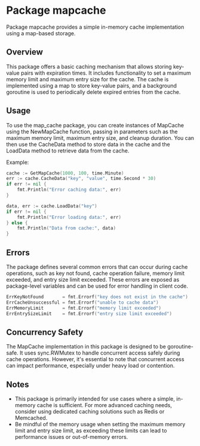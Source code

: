 # Package mapcache

Package mapcache provides a simple in-memory cache implementation using a map-based storage.

## Overview

This package offers a basic caching mechanism that allows storing key-value pairs with expiration times. It includes functionality to set a maximum memory limit and maximum entry size for the cache. The cache is implemented using a map to store key-value pairs, and a background goroutine is used to periodically delete expired entries from the cache.

## Usage

To use the map_cache package, you can create instances of MapCache using the NewMapCache function, passing in parameters such as the maximum memory limit, maximum entry size, and cleanup duration. You can then use the CacheData method to store data in the cache and the LoadData method to retrieve data from the cache.

Example:

```go
cache := GetMapCache(1000, 100, time.Minute)
err := cache.CacheData("key", "value", time.Second * 30)
if err != nil {
    fmt.Println("Error caching data:", err)
}

data, err := cache.LoadData("key")
if err != nil {
    fmt.Println("Error loading data:", err)
} else {
    fmt.Println("Data from cache:", data)
}
```

## Errors

The package defines several common errors that can occur during cache operations, such as key not found, cache operation failure, memory limit exceeded, and entry size limit exceeded. These errors are exposed as package-level variables and can be used for error handling in client code.

```go
ErrKeyNotFound       = fmt.Errorf("key does not exist in the cache")
ErrCacheUnsuccessful = fmt.Errorf("unable to cache data")
ErrMemoryLimit       = fmt.Errorf("memory limit exceeded")
ErrEntrySizeLimit    = fmt.Errorf("entry size limit exceeded")
```

## Concurrency Safety

The MapCache implementation in this package is designed to be goroutine-safe. It uses sync.RWMutex to handle concurrent access safely during cache operations. However, it's essential to note that concurrent access can impact performance, especially under heavy load or contention.

## Notes

- This package is primarily intended for use cases where a simple, in-memory cache is sufficient. For more advanced caching needs, consider using dedicated caching solutions such as Redis or Memcached.
- Be mindful of the memory usage when setting the maximum memory limit and entry size limit, as exceeding these limits can lead to performance issues or out-of-memory errors.
